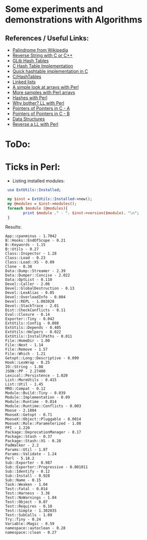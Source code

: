 
# Some experiments and demonstrations with Algorithms



## References / Useful Links:

 * [Palindrome from Wikipedia](https://en.wikipedia.org/wiki/Palindrome)
 * [Reverse String with C or C++](http://stackoverflow.com/questions/198199/how-do-you-reverse-a-string-in-place-in-c-or-c)
 * [GLib Hash Tables](https://developer.gnome.org/glib/2.28/glib-Hash-Tables.html)
 * [C Hash Table Implementation](http://stackoverflow.com/questions/6844739/c-implement-a-hash-table)
 * [Quick hashtable implementation in C](https://gist.github.com/tonious/1377667)
 * [C/HashTables](http://www.cs.yale.edu/homes/aspnes/pinewiki/C(2f)HashTables.html?highlight=(CategoryAlgorithmNotes))
 * [Linked lists](http://www.learn-c.org/en/Linked_lists)    
 * [A simple look at arrays with Perl](http://blogs.perl.org/users/shawnhcorey/2012/05/a-look-at-arrays.html)
 * [More samples with Perl arrays](http://www.tutorialspoint.com/perl/perl_arrays.htm)
 * [Hashes with Perl](http://www.tutorialspoint.com/perl/perl_hashes.htm)
 * [Why bother? LL with Perl](http://pt.slideshare.net/lembark/perly-linked-lists)
 * [Pointers of Pointers in C - A](http://c-faq.com/~scs/cclass/int/sx8.html)
 * [Pointers of Pointers in C - B](http://stackoverflow.com/questions/897366/how-do-pointer-to-pointers-work-in-c)
 * [Data Structures](http://judy.sourceforge.net/examples/index.html)
 * [Reverse a LL with Perl](http://stackoverflow.com/questions/10965712/reverse-a-linked-list-in-perl)





# ToDo:  





# Ticks in Perl:

* Listing installed modules:

```perl
 use ExtUtils::Installed;

 my $inst = ExtUtils::Installed->new();
 my @modules = $inst->modules();
 foreach $module (@modules){
        print $module ." - ". $inst->version($module). "\n";
 }
```

Results:
```
App::cpanminus - 1.7042 
B::Hooks::EndOfScope - 0.21 
B::Keywords - 1.15 
B::Utils - 0.27 
Class::Inspector - 1.28 
Class::Load - 0.23 
Class::Load::XS - 0.09 
Clone - 0.38 
Data::Dump::Streamer - 2.39 
Data::Dumper::Concise - 2.022 
Data::OptList - 0.110 
Devel::Caller - 2.06 
Devel::GlobalDestruction - 0.13 
Devel::LexAlias - 0.05 
Devel::OverloadInfo - 0.004 
Devel::REPL - 1.003028 
Devel::StackTrace - 2.01 
Dist::CheckConflicts - 0.11 
Eval::Closure - 0.14 
Exporter::Tiny - 0.042 
ExtUtils::Config - 0.008 
ExtUtils::Depends - 0.405 
ExtUtils::Helpers - 0.022 
ExtUtils::InstallPaths - 0.011 
File::HomeDir - 1.00 
File::Next - 1.14 
File::Remove - 1.57 
File::Which - 1.21 
Getopt::Long::Descriptive - 0.099 
Hook::LexWrap - 0.25 
IO::String - 1.08 
JSON::PP - 2.27400 
Lexical::Persistence - 1.020 
List::MoreUtils - 0.415 
List::Util - 1.45 
MRO::Compat - 0.12 
Module::Build::Tiny - 0.039 
Module::Implementation - 0.09 
Module::Runtime - 0.014 
Module::Runtime::Conflicts - 0.003 
Moose - 2.1804 
MooseX::Getopt - 0.71 
MooseX::Object::Pluggable - 0.0014 
MooseX::Role::Parameterized - 1.08 
PPI - 1.220 
Package::DeprecationManager - 0.17 
Package::Stash - 0.37 
Package::Stash::XS - 0.28 
PadWalker - 2.2 
Params::Util - 1.07 
Params::Validate - 1.24 
Perl - 5.18.2 
Sub::Exporter - 0.987 
Sub::Exporter::Progressive - 0.001011 
Sub::Identify - 0.12 
Sub::Install - 0.928 
Sub::Name - 0.15 
Task::Weaken - 1.04 
Test::Fatal - 0.014 
Test::Harness - 3.36 
Test::NoWarnings - 1.04 
Test::Object - 0.07 
Test::Requires - 0.10 
Test::Simple - 1.302035 
Test::SubCalls - 1.09 
Try::Tiny - 0.24 
Variable::Magic - 0.59 
namespace::autoclean - 0.28 
namespace::clean - 0.27 
```

